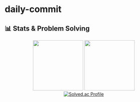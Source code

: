# daily-commit    

## 📊 Stats & Problem Solving

<div align="center">
  <img src="https://github-readme-stats.vercel.app/api?username=YoungGaLee&show_icons=true&theme=tokyonight&hide_border=false" height="160px" />
  <img src="https://github-readme-stats.vercel.app/api/top-langs/?username=YoungGaLee&layout=compact&theme=tokyonight&hide_border=false" height="160px" />
  <br/>
  <a href="https://solved.ac/rkduddl1717">
    <img src="http://mazassumnida.wtf/api/v2/generate_badge?boj=rkduddl1717" alt="Solved.ac Profile" />
  </a>
</div>
